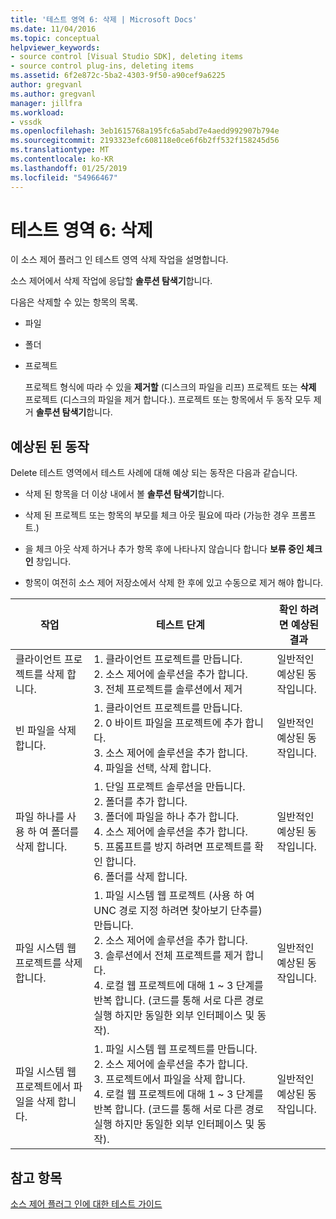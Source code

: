 ```yaml
---
title: '테스트 영역 6: 삭제 | Microsoft Docs'
ms.date: 11/04/2016
ms.topic: conceptual
helpviewer_keywords:
- source control [Visual Studio SDK], deleting items
- source control plug-ins, deleting items
ms.assetid: 6f2e872c-5ba2-4303-9f50-a90cef9a6225
author: gregvanl
ms.author: gregvanl
manager: jillfra
ms.workload:
- vssdk
ms.openlocfilehash: 3eb1615768a195fc6a5abd7e4aedd992907b794e
ms.sourcegitcommit: 2193323efc608118e0ce6f6b2ff532f158245d56
ms.translationtype: MT
ms.contentlocale: ko-KR
ms.lasthandoff: 01/25/2019
ms.locfileid: "54966467"
---
```

# <a name="test-area-6-delete"></a>테스트 영역 6: 삭제
이 소스 제어 플러그 인 테스트 영역 삭제 작업을 설명합니다.  
  
 소스 제어에서 삭제 작업에 응답할 **솔루션 탐색기**합니다.  
  
 다음은 삭제할 수 있는 항목의 목록.  
  
- 파일  
  
- 폴더  
  
- 프로젝트  
  
  프로젝트 형식에 따라 수 있을 **제거할** (디스크의 파일을 리프) 프로젝트 또는 **삭제** 프로젝트 (디스크의 파일을 제거 합니다.). 프로젝트 또는 항목에서 두 동작 모두 제거 **솔루션 탐색기**합니다.  
  
## <a name="expected-behavior"></a>예상된 된 동작  
 Delete 테스트 영역에서 테스트 사례에 대해 예상 되는 동작은 다음과 같습니다.  
  
-   삭제 된 항목을 더 이상 내에서 볼 **솔루션 탐색기**합니다.  
  
-   삭제 된 프로젝트 또는 항목의 부모를 체크 아웃 필요에 따라 (가능한 경우 프롬프트.)  
  
-   을 체크 아웃 삭제 하거나 추가 항목 후에 나타나지 않습니다 합니다 **보류 중인 체크 인** 창입니다.  
  
-   항목이 여전히 소스 제어 저장소에서 삭제 한 후에 있고 수동으로 제거 해야 합니다.  
  
|작업|테스트 단계|확인 하려면 예상된 결과|  
|------------|----------------|--------------------------------|  
|클라이언트 프로젝트를 삭제 합니다.|1.  클라이언트 프로젝트를 만듭니다.<br />2.  소스 제어에 솔루션을 추가 합니다.<br />3.  전체 프로젝트를 솔루션에서 제거|일반적인 예상된 동작입니다.|  
|빈 파일을 삭제 합니다.|1.  클라이언트 프로젝트를 만듭니다.<br />2.  0 바이트 파일을 프로젝트에 추가 합니다.<br />3.  소스 제어에 솔루션을 추가 합니다.<br />4.  파일을 선택, 삭제 합니다.|일반적인 예상된 동작입니다.|  
|파일 하나를 사용 하 여 폴더를 삭제 합니다.|1.  단일 프로젝트 솔루션을 만듭니다.<br />2.  폴더를 추가 합니다.<br />3.  폴더에 파일을 하나 추가 합니다.<br />4.  소스 제어에 솔루션을 추가 합니다.<br />5.  프롬프트를 방지 하려면 프로젝트를 확인 합니다.<br />6.  폴더를 삭제 합니다.|일반적인 예상된 동작입니다.|  
|파일 시스템 웹 프로젝트를 삭제 합니다.|1.  파일 시스템 웹 프로젝트 (사용 하 여 UNC 경로 지정 하려면 찾아보기 단추를) 만듭니다.<br />2.  소스 제어에 솔루션을 추가 합니다.<br />3.  솔루션에서 전체 프로젝트를 제거 합니다.<br />4.  로컬 웹 프로젝트에 대해 1 ~ 3 단계를 반복 합니다. (코드를 통해 서로 다른 경로 실행 하지만 동일한 외부 인터페이스 및 동작).|일반적인 예상된 동작입니다.|  
|파일 시스템 웹 프로젝트에서 파일을 삭제 합니다.|1.  파일 시스템 웹 프로젝트를 만듭니다.<br />2.  소스 제어에 솔루션을 추가 합니다.<br />3.  프로젝트에서 파일을 삭제 합니다.<br />4.  로컬 웹 프로젝트에 대해 1 ~ 3 단계를 반복 합니다. (코드를 통해 서로 다른 경로 실행 하지만 동일한 외부 인터페이스 및 동작).|일반적인 예상된 동작입니다.|  
  
## <a name="see-also"></a>참고 항목  
 [소스 제어 플러그 인에 대한 테스트 가이드](../../extensibility/internals/test-guide-for-source-control-plug-ins.md)